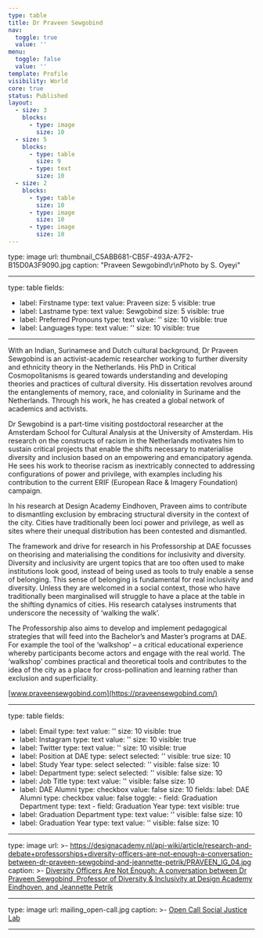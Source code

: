 ```yaml
---
type: table
title: Dr Praveen Sewgobind
nav:
  toggle: true
  value: ''
menu:
  toggle: false
  value: ''
template: Profile
visibility: World
core: true
status: Published
layout:
  - size: 3
    blocks:
      - type: image
        size: 10
  - size: 5
    blocks:
      - type: table
        size: 9
      - type: text
        size: 10
  - size: 2
    blocks:
      - type: table
        size: 10
      - type: image
        size: 10
      - type: image
        size: 10
---
```


type: image
url: thumbnail_C5ABB681-CB5F-493A-A7F2-B15D0A3F9090.jpg
caption: "Praveen Sewgobind\r\nPhoto by S. Oyeyi"

---

type: table
fields:
  - label: Firstname
    type: text
    value: Praveen
    size: 5
    visible: true
  - label: Lastname
    type: text
    value: Sewgobind
    size: 5
    visible: true
  - label: Preferred Pronouns
    type: text
    value: ''
    size: 10
    visible: true
  - label: Languages
    type: text
    value: ''
    size: 10
    visible: true

---

With an Indian, Surinamese and Dutch cultural background, Dr Praveen Sewgobind is an activist-academic researcher working to further diversity and ethnicity theory in the Netherlands. His PhD in Critical Cosmopolitanisms is geared towards understanding and developing theories and practices of cultural diversity. His dissertation revolves around the entanglements of memory, race, and coloniality in Suriname and the Netherlands. Through his work, he has created a global network of academics and activists. 

Dr Sewgobind is a part-time visiting postdoctoral researcher at the Amsterdam School for Cultural Analysis at the University of Amsterdam. His research on the constructs of racism in the Netherlands motivates him to sustain critical projects that enable the shifts necessary to materialise diversity and inclusion based on an empowering and emancipatory agenda. He sees his work to theorise racism as inextricably connected to addressing configurations of power and privilege, with examples including his contribution to the current ERIF (European Race & Imagery Foundation) campaign.

In his research at Design Academy Eindhoven, Praveen aims to contribute to dismantling exclusion by embracing structural diversity in the context of the city. Cities have traditionally been loci power and privilege, as well as sites where their unequal distribution has been contested and dismantled. 

The framework and drive for research in his Professorship at DAE focusses on theorising and materialising the conditions for inclusivity and diversity. Diversity and inclusivity are urgent topics that are too often used to make institutions look good, instead of being used as tools to truly enable a sense of belonging. This sense of belonging is fundamental for real inclusivity and diversity. Unless they are welcomed in a social context, those who have traditionally been marginalised will struggle to have a place at the table in the shifting dynamics of cities. His research catalyses instruments that underscore the necessity of ‘walking the walk’. 

The Professorship also aims to develop and implement pedagogical strategies that will feed into the Bachelor’s and Master’s programs at DAE. For example the tool of the ‘walkshop’ – a critical educational experience whereby participants become actors and engage with the real world. The ‘walkshop’ combines practical and theoretical tools and contributes to the idea of the city as a place for cross-pollination and learning rather than exclusion and superficiality. 

[www.praveensewgobind.com](https://praveensewgobind.com/)

---

type: table
fields:
  - label: Email
    type: text
    value: ''
    size: 10
    visible: true
  - label: Instagram
    type: text
    value: ''
    size: 10
    visible: true
  - label: Twitter
    type: text
    value: ''
    size: 10
    visible: true
  - label: Position at DAE
    type: select
    selected: ''
    visible: true
    size: 10
  - label: Study Year
    type: select
    selected: ''
    visible: false
    size: 10
  - label: Department
    type: select
    selected: ''
    visible: false
    size: 10
  - label: Job Title
    type: text
    value: ''
    visible: false
    size: 10
  - label: DAE Alumni
    type: checkbox
    value: false
    size: 10
    fields:
      label: DAE Alumni
      type: checkbox
      value: false
      toggle:
        - field: Graduation Department
          type: text
        - field: Graduation Year
          type: text
    visible: true
  - label: Graduation Department
    type: text
    value: ''
    visible: false
    size: 10
  - label: Graduation Year
    type: text
    value: ''
    visible: false
    size: 10

---

type: image
url: >-
  https://designacademy.nl/api-wiki/article/research-and-debate+professorships+diversity-officers-are-not-enough-a-conversation-between-dr-praveen-sewgobind-and-jeannette-petrik/PRAVEEN_IG_04.jpg
caption: >-
  [Diversity Officers Are Not Enough: A conversation between Dr Praveen
  Sewgobind, Professor of Diversity & Inclusivity at Design Academy Eindhoven,
  and Jeannette
  Petrik](https://designacademy.nl/p/research-and-debate/professorships/diversity-officers-are-not-enough-a-conversation-between-dr-praveen-sewgobind-and-jeannette-petrik)

---

type: image
url: mailing_open-call.jpg
caption: >-
  [Open Call Social Justice
  Lab](https://www.designacademy.nl/p/about-dae/news/open-call-social-justice-lab)

---
